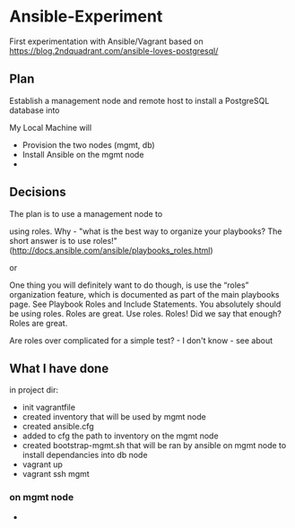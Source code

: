 # Ansible-Experiment
First experimentation with Ansible/Vagrant
based on https://blog.2ndquadrant.com/ansible-loves-postgresql/


## Plan
Establish a management node and remote host to install a PostgreSQL database into

My Local Machine will 
* Provision the two nodes (mgmt, db)
* Install Ansible on the mgmt node
* 


## Decisions 
The plan is to use a management node to 

using roles. Why - "what is the best way to organize your playbooks? The short answer is to use roles!"
(http://docs.ansible.com/ansible/playbooks_roles.html)

or 

One thing you will definitely want to do though, is use the “roles” organization feature, which is documented as part of the main playbooks page. See Playbook Roles and Include Statements. You absolutely should be using roles. Roles are great. Use roles. Roles! Did we say that enough? Roles are great.

Are roles over complicated for a simple test? - I don't know - see about

## What I have done
in project dir:
* init vagrantfile
* created inventory that will be used by mgmt node
* created ansible.cfg
 * added to cfg the path to inventory on the mgmt node
* created bootstrap-mgmt.sh that will be ran by ansible on mgmt node to install dependancies into db node 
* vagrant up
* vagrant ssh mgmt

### on mgmt node
*

